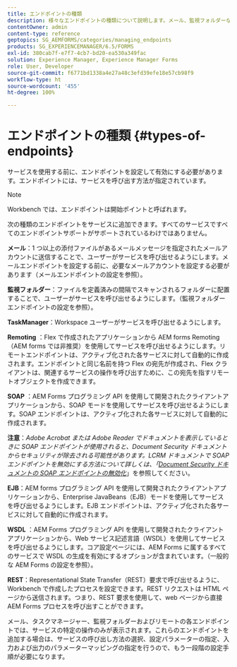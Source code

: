 ```yaml
---
title: エンドポイントの種類
description: 様々なエンドポイントの種類について説明します。メール、監視フォルダーなど、様々な種類のエンドポイントをサービスに追加できます。
contentOwner: admin
content-type: reference
geptopics: SG_AEMFORMS/categories/managing_endpoints
products: SG_EXPERIENCEMANAGER/6.5/FORMS
exl-id: 380cab7f-e7f7-4cb7-bd20-ea530a349fac
solution: Experience Manager, Experience Manager Forms
role: User, Developer
source-git-commit: f6771bd1338a4e27a48c3efd39efe18e57cb98f9
workflow-type: ht
source-wordcount: '455'
ht-degree: 100%

---
```


# エンドポイントの種類 {#types-of-endpoints}

サービスを使用する前に、エンドポイントを設定して有効にする必要があります。エンドポイントには、サービスを呼び出す方法が指定されています。

>[!NOTE]
>
>Workbench では、エンドポイントは開始ポイントと呼ばれます。

次の種類のエンドポイントをサービスに追加できます。すべてのサービスですべてのエンドポイントサポートがサポートされているわけではありません。

**メール**：1 つ以上の添付ファイルがあるメールメッセージを指定されたメールアカウントに送信することで、ユーザーがサービスを呼び出せるようにします。メールエンドポイントを設定する前に、必要なメールアカウントを設定する必要があります（メールエンドポイントの設定を参照）。

**監視フォルダー**：ファイルを定義済みの間隔でスキャンされるフォルダーに配置することで、ユーザーがサービスを呼び出せるようにします。（監視フォルダーエンドポイントの設定を参照）。

**TaskManager**：Workspace ユーザーがサービスを呼び出せるようにします。

**Remoting** ：Flex で作成されたアプリケーションから AEM forms Remoting（AEM forms では非推奨）を使用してサービスを呼び出せるようにします。リモートエンドポイントは、アクティブ化された各サービスに対して自動的に作成されます。エンドポイントと同じ名前を持つ Flex の宛先が作成され、Flex クライアントは、関連するサービスの操作を呼び出すために、この宛先を指すリモートオブジェクトを作成できます。

**SOAP** ：AEM Forms プログラミング API を使用して開発されたクライアントアプリケーションから、SOAP モードを使用してサービスを呼び出せるようにします。SOAP エンドポイントは、アクティブ化された各サービスに対して自動的に作成されます。

**注意**：*Adobe Acrobat または Adobe Reader でドキュメントを表示しているときに SOAP エンドポイントが使用されると、Document Security ドキュメントからセキュリティが除去される可能性があります。LCRM ドキュメントで SOAP エンドポイントを無効にする方法について詳しくは、「[Document Security ドキュメントの SOAP エンドポイントの無効化](/help/forms/using/admin-help/configuring-client-server-options.md#disable-soap-endpoints-for-document-security-documents)*」を参照してください。

**EJB**：AEM forms プログラミング API を使用して開発されたクライアントアプリケーションから、Enterprise JavaBeans（EJB）モードを使用してサービスを呼び出せるようにします。EJB エンドポイントは、アクティブ化された各サービスに対して自動的に作成されます。

**WSDL** ：AEM Forms プログラミング API を使用して開発されたクライアントアプリケーションから、Web サービス記述言語（WSDL）を使用してサービスを呼び出せるようにします。コア設定ページには、AEM Forms に属するすべてのサービスで WSDL の生成を有効にするオプションが含まれています。（一般的な AEM Forms の設定を参照）。

**REST**：Representational State Transfer（REST）要求で呼び出せるように、Workbench で作成したプロセスを設定できます。REST リクエストは HTML ページから送信されます。つまり、REST 要求を使用して、web ページから直接 AEM Forms プロセスを呼び出すことができます。

メール、タスクマネージャー、監視フォルダーおよびリモートの各エンドポイントでは、サービスの特定の操作のみが表示されます。これらのエンドポイントを追加する場合は、サービスの呼び出し方法の選択、設定パラメーターの指定、入力および出力のパラメーターマッピングの指定を行うので、もう一段階の設定手順が必要になります。
